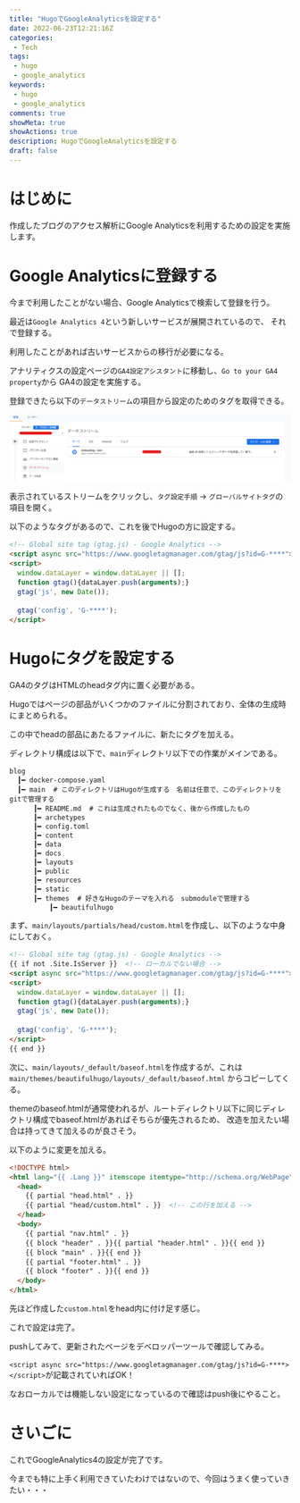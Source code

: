 ```yaml
---
title: "HugoでGoogleAnalyticsを設定する"
date: 2022-06-23T12:21:16Z
categories:
 - Tech
tags:
 - hugo
 - google_analytics
keywords:
 - hugo
 - google_analytics
comments: true
showMeta: true
showActions: true
description: HugoでGoogleAnalyticsを設定する
draft: false
---
```


# はじめに
作成したブログのアクセス解析にGoogle Analyticsを利用するための設定を実施します。

# Google Analyticsに登録する
今まで利用したことがない場合、Google Analyticsで検索して登録を行う。

最近は`Google Analytics 4`という新しいサービスが展開されているので、
それで登録する。

利用したことがあれば古いサービスからの移行が必要になる。

アナリティクスの設定ページの`GA4設定アシスタント`に移動し、`Go to your GA4 property`から
GA4の設定を実施する。

登録できたら以下の`データストリーム`の項目から設定のためのタグを取得できる。

![データストリーム](/images/ga4/ga4_data_stream.png)

表示されているストリームをクリックし、`タグ設定手順` -> `グローバルサイトタグ`の項目を開く。

以下のようなタグがあるので、これを後でHugoの方に設定する。

```html
<!-- Global site tag (gtag.js) - Google Analytics -->
<script async src="https://www.googletagmanager.com/gtag/js?id=G-****"></script>
<script>
  window.dataLayer = window.dataLayer || [];
  function gtag(){dataLayer.push(arguments);}
  gtag('js', new Date());

  gtag('config', 'G-****');
</script>
```

# Hugoにタグを設定する
GA4のタグはHTMLのheadタグ内に置く必要がある。

Hugoではページの部品がいくつかのファイルに分割されており、全体の生成時にまとめられる。

この中でheadの部品にあたるファイルに、新たにタグを加える。

ディレクトリ構成は以下で、`main`ディレクトリ以下での作業がメインである。
```
blog
  ┃━ docker-compose.yaml
  ┃━ main  # このディレクトリはHugoが生成する　名前は任意で、このディレクトリをgitで管理する
      ┃━ README.md  # これは生成されたものでなく、後から作成したもの
      ┃━ archetypes
      ┃━ config.toml
      ┃━ content
      ┃━ data
      ┃━ docs
      ┃━ layouts
      ┃━ public
      ┃━ resources
      ┃━ static
      ┃━ themes  # 好きなHugoのテーマを入れる　submoduleで管理する
          ┃━ beautifulhugo
```

まず、`main/layouts/partials/head/custom.html`を作成し、以下のような中身にしておく。

```html
<!-- Global site tag (gtag.js) - Google Analytics -->
{{ if not .Site.IsServer }}  <!-- ローカルでない場合 -->
<script async src="https://www.googletagmanager.com/gtag/js?id=G-****"></script>
<script>
  window.dataLayer = window.dataLayer || [];
  function gtag(){dataLayer.push(arguments);}
  gtag('js', new Date());

  gtag('config', 'G-****');
</script>
{{ end }}
```

次に、`main/layouts/_default/baseof.html`を作成するが、これは`main/themes/beautifulhugo/layouts/_default/baseof.html`
からコピーしてくる。

themeのbaseof.htmlが通常使われるが、ルートディレクトリ以下に同じディレクトリ構成でbaseof.htmlがあればそちらが優先されるため、
改造を加えたい場合は持ってきて加えるのが良さそう。

以下のように変更を加える。

```html {linenos=inline}
<!DOCTYPE html>
<html lang="{{ .Lang }}" itemscope itemtype="http://schema.org/WebPage">
  <head>
    {{ partial "head.html" . }}
    {{ partial "head/custom.html" . }}  <!-- この行を加える -->
  </head>
  <body>
    {{ partial "nav.html" . }}
    {{ block "header" . }}{{ partial "header.html" . }}{{ end }}
    {{ block "main" . }}{{ end }}
    {{ partial "footer.html" . }}
    {{ block "footer" . }}{{ end }}
  </body>
</html>
```

先ほど作成した`custom.html`をhead内に付け足す感じ。

これで設定は完了。

pushしてみて、更新されたページをデベロッパーツールで確認してみる。

`<script async src="https://www.googletagmanager.com/gtag/js?id=G-****></script>`が記載されていればOK！

なおローカルでは機能しない設定になっているので確認はpush後にやること。

# さいごに
これでGoogleAnalytics4の設定が完了です。

今までも特に上手く利用できていたわけではないので、今回はうまく使っていきたい・・・

